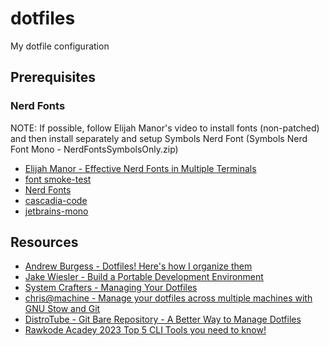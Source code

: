 # dotfiles

My dotfile configuration

## Prerequisites

### Nerd Fonts

NOTE: If possible, follow Elijah Manor's video to install fonts (non-patched) and then install separately and setup Symbols Nerd Font (Symbols Nerd Font Mono - NerdFontsSymbolsOnly.zip)

-   [Elijah Manor - Effective Nerd Fonts in Multiple Terminals](https://www.youtube.com/watch?v=mQdB_kHyZn8)
-   [font smoke-test](https://gist.github.com/elijahmanor/c10e5787bf9ac6b8c276e47e6745826c)
-   [Nerd Fonts](https://www.nerdfonts.com/font-downloads)
-   [cascadia-code](https://github.com/microsoft/cascadia-code)
-   [jetbrains-mono](https://www.jetbrains.com/lp/mono/)

## Resources

-   [Andrew Burgess - Dotfiles! Here's how I organize them](https://www.youtube.com/results?search_query=dotfiles)
-   [Jake Wiesler - Build a Portable Development Environment](https://www.youtube.com/playlist?list=PL1C97G3GhlHdANMFUIXTcFr14R7b7EBj9)
-   [System Crafters - Managing Your Dotfiles](https://www.youtube.com/playlist?list=PLEoMzSkcN8oNB7Xm3RNKMy_vygbDlj666)
-   [chris@machine - Manage your dotfiles across multiple machines with GNU Stow and Git](https://www.youtube.com/watch?v=90xMTKml9O0)
-   [DistroTube - Git Bare Repository - A Better Way to Manage Dotfiles](https://www.youtube.com/watch?v=tBoLDpTWVOM)
-   [Rawkode Acadey 2023 Top 5 CLI Tools you need to know!](https://www.youtube.com/watch?v=TNlDSG1iDW8)
